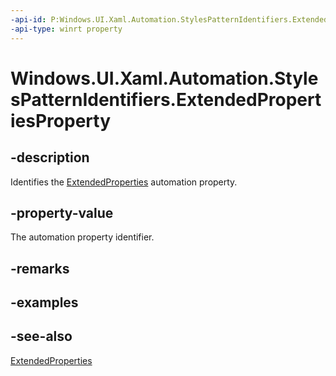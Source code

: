 ```yaml
---
-api-id: P:Windows.UI.Xaml.Automation.StylesPatternIdentifiers.ExtendedPropertiesProperty
-api-type: winrt property
---
```


<!-- Property syntax
public Windows.UI.Xaml.Automation.AutomationProperty ExtendedPropertiesProperty { get; }
-->

# Windows.UI.Xaml.Automation.StylesPatternIdentifiers.ExtendedPropertiesProperty

## -description
Identifies the [ExtendedProperties](../windows.ui.xaml.automation.provider/istylesprovider_extendedproperties.md) automation property.



## -property-value
The automation property identifier.

## -remarks

## -examples

## -see-also
[ExtendedProperties](../windows.ui.xaml.automation.provider/istylesprovider_extendedproperties.md)
